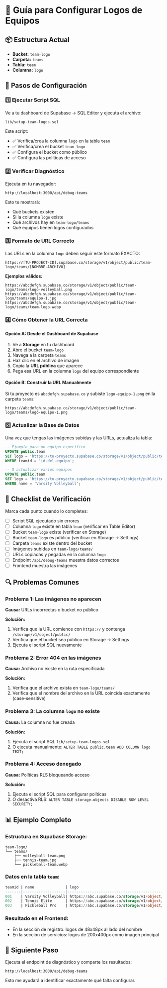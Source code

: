 # 🎨 Guía para Configurar Logos de Equipos

## 📦 Estructura Actual

- **Bucket:** `team-logo`
- **Carpeta:** `teams`
- **Tabla:** `team`
- **Columna:** `logo`

## 🔧 Pasos de Configuración

### 1️⃣ Ejecutar Script SQL

Ve a tu dashboard de Supabase → SQL Editor y ejecuta el archivo:
```
lib/setup-team-logos.sql
```

Este script:
- ✅ Verifica/crea la columna `logo` en la tabla `team`
- ✅ Verifica/crea el bucket `team-logo`
- ✅ Configura el bucket como público
- ✅ Configura las políticas de acceso

### 2️⃣ Verificar Diagnóstico

Ejecuta en tu navegador:
```
http://localhost:3000/api/debug-teams
```

Esto te mostrará:
- Qué buckets existen
- Si la columna `logo` existe
- Qué archivos hay en `team-logo/teams`
- Qué equipos tienen logos configurados

### 3️⃣ Formato de URL Correcto

Las URLs en la columna `logo` deben seguir este formato EXACTO:

```
https://[TU-PROJECT-ID].supabase.co/storage/v1/object/public/team-logo/teams/[NOMBRE-ARCHIVO]
```

**Ejemplos válidos:**
```
https://abcdefgh.supabase.co/storage/v1/object/public/team-logo/teams/logo-volleyball.png
https://abcdefgh.supabase.co/storage/v1/object/public/team-logo/teams/equipo-1.jpg
https://abcdefgh.supabase.co/storage/v1/object/public/team-logo/teams/team-logo.webp
```

### 4️⃣ Cómo Obtener la URL Correcta

#### Opción A: Desde el Dashboard de Supabase

1. Ve a **Storage** en tu dashboard
2. Abre el bucket `team-logo`
3. Navega a la carpeta `teams`
4. Haz clic en el archivo de imagen
5. Copia la **URL pública** que aparece
6. Pega esa URL en la columna `logo` del equipo correspondiente

#### Opción B: Construir la URL Manualmente

Si tu proyecto es `abcdefgh.supabase.co` y subiste `logo-equipo-1.png` en la carpeta `teams`:

```
https://abcdefgh.supabase.co/storage/v1/object/public/team-logo/teams/logo-equipo-1.png
```

### 5️⃣ Actualizar la Base de Datos

Una vez que tengas las imágenes subidas y las URLs, actualiza la tabla:

```sql
-- Ejemplo para un equipo específico
UPDATE public.team 
SET logo = 'https://tu-proyecto.supabase.co/storage/v1/object/public/team-logo/teams/logo-equipo-1.png'
WHERE teamid = 'id-del-equipo';

-- O actualizar varios equipos
UPDATE public.team 
SET logo = 'https://tu-proyecto.supabase.co/storage/v1/object/public/team-logo/teams/logo-volleyball.png'
WHERE name = 'Varsity Volleyball';
```

## 🚨 Checklist de Verificación

Marca cada punto cuando lo completes:

- [ ] Script SQL ejecutado sin errores
- [ ] Columna `logo` existe en tabla `team` (verificar en Table Editor)
- [ ] Bucket `team-logo` existe (verificar en Storage)
- [ ] Bucket `team-logo` es público (verificar en Storage → Settings)
- [ ] Carpeta `teams` existe dentro del bucket
- [ ] Imágenes subidas en `team-logo/teams/`
- [ ] URLs copiadas y pegadas en la columna `logo`
- [ ] Endpoint `/api/debug-teams` muestra datos correctos
- [ ] Frontend muestra las imágenes

## 🔍 Problemas Comunes

### Problema 1: Las imágenes no aparecen
**Causa:** URLs incorrectas o bucket no público

**Solución:**
1. Verifica que la URL comience con `https://` y contenga `/storage/v1/object/public/`
2. Verifica que el bucket sea público en Storage → Settings
3. Ejecuta el script SQL nuevamente

### Problema 2: Error 404 en las imágenes
**Causa:** Archivo no existe en la ruta especificada

**Solución:**
1. Verifica que el archivo exista en `team-logo/teams/`
2. Verifica que el nombre del archivo en la URL coincida exactamente (case-sensitive)

### Problema 3: La columna `logo` no existe
**Causa:** La columna no fue creada

**Solución:**
1. Ejecuta el script SQL `lib/setup-team-logos.sql`
2. O ejecuta manualmente: `ALTER TABLE public.team ADD COLUMN logo TEXT;`

### Problema 4: Acceso denegado
**Causa:** Políticas RLS bloqueando acceso

**Solución:**
1. Ejecuta el script SQL para configurar políticas
2. O desactiva RLS: `ALTER TABLE storage.objects DISABLE ROW LEVEL SECURITY;`

## 📊 Ejemplo Completo

### Estructura en Supabase Storage:
```
team-logo/
└── teams/
    ├── volleyball-team.png
    ├── tennis-team.jpg
    └── pickleball-team.webp
```

### Datos en la tabla `team`:
```sql
teamid | name              | logo
-------|-------------------|--------------------------------------------------
001    | Varsity Volleyball| https://abc.supabase.co/storage/v1/object/public/team-logo/teams/volleyball-team.png
002    | Tennis Elite      | https://abc.supabase.co/storage/v1/object/public/team-logo/teams/tennis-team.jpg
003    | Pickleball Pro    | https://abc.supabase.co/storage/v1/object/public/team-logo/teams/pickleball-team.webp
```

### Resultado en el Frontend:
- En la sección de registro: logos de 48x48px al lado del nombre
- En la sección de servicios: logos de 200x400px como imagen principal

## 🎯 Siguiente Paso

Ejecuta el endpoint de diagnóstico y comparte los resultados:
```
http://localhost:3000/api/debug-teams
```

Esto me ayudará a identificar exactamente qué falta configurar.

